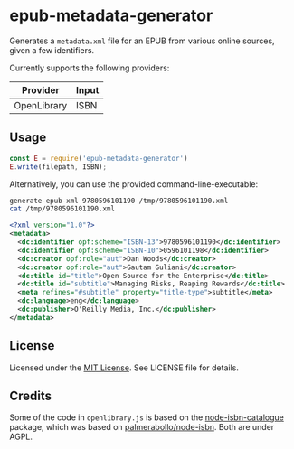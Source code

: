 # epub-metadata-generator

Generates a `metadata.xml` file for an EPUB from various online sources, given a few identifiers.

Currently supports the following providers:

|Provider|Input|
|--------|-----|
|OpenLibrary|ISBN|

## Usage

```javascript
const E = require('epub-metadata-generator')
E.write(filepath, ISBN);
```

Alternatively, you can use the provided command-line-executable:

```sh
generate-epub-xml 9780596101190 /tmp/9780596101190.xml
cat /tmp/9780596101190.xml
```

```xml
<?xml version="1.0"?>
<metadata>
  <dc:identifier opf:scheme="ISBN-13">9780596101190</dc:identifier>
  <dc:identifier opf:scheme="ISBN-10">0596101198</dc:identifier>
  <dc:creator opf:role="aut">Dan Woods</dc:creator>
  <dc:creator opf:role="aut">Gautam Guliani</dc:creator>
  <dc:title id="title">Open Source for the Enterprise</dc:title>
  <dc:title id="subtitle">Managing Risks, Reaping Rewards</dc:title>
  <meta refines="#subtitle" property="title-type">subtitle</meta>
  <dc:language>eng</dc:language>
  <dc:publisher>O'Reilly Media, Inc.</dc:publisher>
</metadata>
```

## License

Licensed under the [MIT License](https://nemo.mit-license.org/). See LICENSE file for details.

## Credits

Some of the code in `openlibrary.js` is based on the [node-isbn-catalogue](https://www.npmjs.com/package/node-isbn-catalogue) package, which was based on [palmerabollo/node-isbn](https://github.com/palmerabollo/node-isbn). Both are under AGPL.
